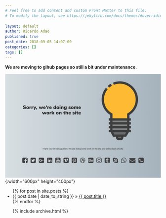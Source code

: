```yaml
---
# Feel free to add content and custom Front Matter to this file.
# To modify the layout, see https://jekyllrb.com/docs/themes/#overriding-theme-defaults

layout: default
author: Ricardo Adao
published: true
post_date: 2018-09-05 14:07:00
categories: []
tags: []
---
```


 **We are moving to gihub pages so still a bit under maintenance.**

 ![Under Construction](assets/under.construction.png){:width="600px" height="400px"}

<ul class="posts">
	  {% for post in site.posts %}
	    <li><span>{{ post.date | date_to_string }}</span> » <a href="{{ post.url }}" title="{{ post.title }}">{{ post.title }} </a></li>
	  {% endfor %}
</ul>

<ul class="archive">
	{% include archive.html %}
</ul>